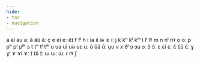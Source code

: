 ```yaml
---
hide:
- toc
- navigation
---
```

a
ai
au
aː
ã
ãũ
ãː
ç
e
ei
eː
ẽɪ̃
f
fʲ
h
i
ia
ii
iə
iɛ
iː
j
k
kʰ
kʲ
kʲʰ
l
lʲ
lˠ
m
n
nʲ
nˠ
o
oː
p
pʰ
pʲ
pʲʰ
s
t
tʰ
tʲ
tʲʰ
u
ua
ui
uə
uɛ
uː
ũ
ũã
ũː
u̠u
v
x
ðʲ
ɔ
ɔu
ɔː
ɔ̃
ɔ̃ː
ɛ
ɛi
ɛː
ɛ̃
ɛ̃ũ
ɛ̃ː
ɣ
ɣʲ
ɤ
ɤi
ɤː
ɪ̃
ɪ̃ə̃
ɪ̃ː
ɯ
ɯː
ɯ̃ː
ɾ
ɾˠ
ʃ
